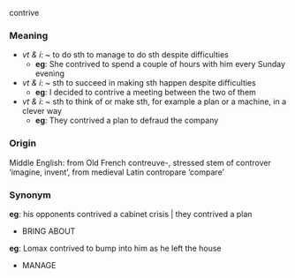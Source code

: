 contrive
### Meaning
+ _vt & i_: ~ to do sth to manage to do sth despite difficulties
	+ __eg__: She contrived to spend a couple of hours with him every Sunday evening
+ _vt & i_: ~ sth to succeed in making sth happen despite difficulties
	+ __eg__: I decided to contrive a meeting between the two of them
+ _vt & i_: ~ sth to think of or make sth, for example a plan or a machine, in a clever way
	+ __eg__: They contrived a plan to defraud the company

### Origin

Middle English: from Old French contreuve-, stressed stem of controver ‘imagine, invent’, from medieval Latin contropare ‘compare’

### Synonym

__eg__: his opponents contrived a cabinet crisis | they contrived a plan

+ BRING ABOUT

__eg__: Lomax contrived to bump into him as he left the house

+ MANAGE


